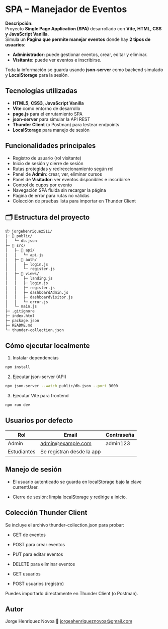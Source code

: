 # SPA – Manejador de Eventos

**Descripción:**  
Proyecto **Single Page Application (SPA)** desarrollado con **Vite, HTML, CSS y JavaScript Vanilla**.  
Simula un **Pagina que permite manejar eventos** donde hay **2 tipos de usuarios**:  
- **Administrador:** puede gestionar eventos, crear, editar y eliminar.
- **Visitante:** puede ver eventos e inscribirse.

Toda la información se guarda usando **json-server** como backend simulado y **LocalStorage** para la sesión.



## Tecnologías utilizadas

- **HTML5**, **CSS3**, **JavaScript Vanilla**
- **Vite** como entorno de desarrollo
- **page.js** para el enrutamiento SPA
- **json-server** para simular la API REST
- **Thunder Client** (o Postman) para testear endpoints
- **LocalStorage** para manejo de sesión



##  Funcionalidades principales

* Registro de usuario (rol visitante)  
* Inicio de sesión y cierre de sesión  
* Rutas protegidas y redireccionamiento según rol  
* Panel de **Admin**: crear, ver, eliminar cursos  
* Panel de **Visitador**: ver eventos disponibles e inscribirse
* Control de cupos por evento 
* Navegación SPA fluida sin recargar la página  
* Página de error para rutas no válidas  
* Colección de pruebas lista para importar en Thunder Client



## 🗂️ Estructura del proyecto

```bash
📦 jorgehenriquez511/
├─ 📁 public/
│   └─ db.json
├─ 📁 src/
│   ├─ 📁 api/
│   │   └─ api.js
│   ├─ 📁 auth/
│   │   ├─ login.js
│   │   └─ register.js
│   ├─ 📁 views/
│   │   ├─ landing.js
│   │   ├─ login.js
│   │   ├─ register.js
│   │   ├─ dashboardAdmin.js
│   │   ├─ dashboardVisitor.js
│   │   └─ error.js
│   └─ main.js
├─ .gitignore
├─ index.html
├─ package.json
├─ README.md
└─ thunder-collection.json
```

## Cómo ejecutar localmente

1. Instalar dependencias

```bash
npm install
```

2. Ejecutar json-server (API)

```bash
npx json-server --watch public/db.json --port 3000
```

3. Ejecutar Vite para frontend

```bash
npm run dev
```


## Usuarios por defecto
|Rol	|Email	|Contraseña
|----------|----------|----------|
|Admin	|admin@example.com|	admin123
|Estudiantes |Se registran desde la app	|


## Manejo de sesión
* El usuario autenticado se guarda en localStorage bajo la clave currentUser.

* Cierre de sesión: limpia localStorage y redirige a inicio.


## Colección Thunder Client
Se incluye el archivo thunder-collection.json para probar:

* GET de eventos

* POST para crear eventos

* PUT para editar eventos

* DELETE para eliminar eventos

* GET usuarios

* POST usuarios (registro)

Puedes importarlo directamente en Thunder Client (o Postman).


## Autor
Jorge Henriquez Novoa
📧 jorgeahenriqueznovoa@gmail.com


